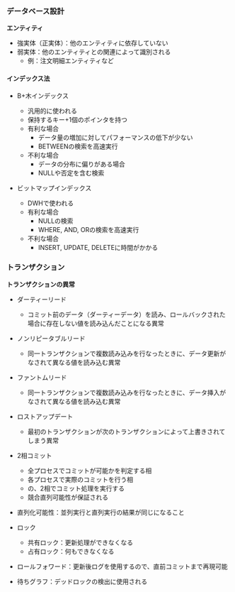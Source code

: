 ### データベース設計

**エンティティ**
- 強実体（正実体）：他のエンティティに依存していない
- 弱実体：他のエンティティとの関連によって識別される
  - 例：注文明細エンティティなど

#### インデックス法

- B+木インデックス
  - 汎用的に使われる
  - 保持するキー+1個のポインタを持つ
  - 有利な場合
    - データ量の増加に対してパフォーマンスの低下が少ない
    - BETWEENの検索を高速実行
  - 不利な場合
    - データの分布に偏りがある場合
    - NULLや否定を含む検索
  
- ビットマップインデックス
  - DWHで使われる
  - 有利な場合
    - NULLの検索
    - WHERE, AND, ORの検索を高速実行
  - 不利な場合
    - INSERT, UPDATE, DELETEに時間がかかる


### トランザクション

**トランザクションの異常**
- ダーティーリード
  - コミット前のデータ（ダーティーデータ）を読み、ロールバックされた場合に存在しない値を読み込んだことになる異常
- ノンリピータブルリード
  - 同一トランザクションで複数読み込みを行なったときに、データ更新がなされて異なる値を読み込む異常
- ファントムリード
  - 同一トランザクションで複数読み込みを行なったときに、データ挿入がなされて異なる値を読み込む異常
- ロストアップデート
  - 最初のトランザクションが次のトランザクションによって上書きされてしまう異常


- 2相コミット
  - 全プロセスでコミットが可能かを判定する相
  - 各プロセスで実際のコミットを行う相
  - の、2相でコミット処理を実行する
  - 競合直列可能性が保証される
- 直列化可能性：並列実行と直列実行の結果が同じになること
- ロック
  - 共有ロック：更新処理ができなくなる
  - 占有ロック：何もできなくなる

- ロールフォワード：更新後ログを使用するので、直前コミットまで再現可能  

- 待ちグラフ：デッドロックの検出に使用される